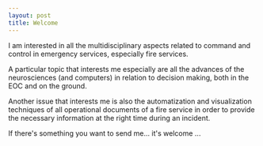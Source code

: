 ```yaml
---
layout: post
title: Welcome
---
```


I am interested in all the multidisciplinary aspects related to command and control in emergency services, especially fire services.

A particular topic that interests me especially are all the advances of the neurosciences (and computers) in relation to decision making, both in the EOC and on the ground.

Another issue that interests me is also the automatization and visualization techniques of all operational documents of a fire service in order to provide the necessary information at the right time during an incident.

If there's something you want to send me... it's welcome ...
